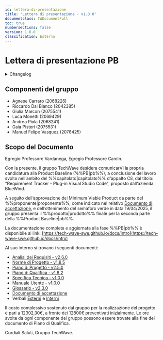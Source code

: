 ```yaml
---
id: lettera-di-presentazione
title: "Lettera di presentazione - v1.0.0"
documentclass: TWDocumentFull
toc: true
numbersections: false
version: 1.0.0
classification: Esterno
---
```


<!-- ::: {.no-export} -->

# Lettera di presentazione PB

<details>
  <summary>Changelog</summary>

<!-- ::: -->

| Data       | Versione | Descrizione                 | Autore        | Data Verifica | Verificatore   |
| ---------- | -------- | --------------------------- | ------------- | ------------- | -------------- |
| 23/04/2025 | 1.0.0    | Prima stesura del documento | Marcon Giulia | 24/04/2025    | Carraro Agnese |

Table: Changelog

<!-- ::: {.no-export} -->

</details>

<!-- ::: -->

## Componenti del gruppo

- Agnese Carraro (2068226)
- Riccardo Dal Bianco (2042385)
- Giulia Marcon (2075541)
- Luca Monetti (2069429)
- Andrea Piola (2068241)
- Gaia Pistori (2075531)
- Manuel Felipe Vasquez (2076425)

## Scopo del Documento

Egregio Professore Vardanega,
Egregio Professore Cardin.

Con la presente, il gruppo TechWave desidera comunicarVi la propria candidatura alla Product Baseline (%%PB|pb%%), a conclusione del lavoro svolto nell’ambito del %%capitolato|capitolato%% d'appalto C8, dal titolo:
"Requirement Tracker - Plug-in Visual Studio Code", proposto dall’azienda BlueWind.

A seguito dell’approvazione del Minimum Viable Product da parte del %%proponente|proponente%%, come indicato nel relativo [Documento di accettazione](https://tech-wave-swe.github.io/assets/files/DocAccettazione-7b7b9f84e265620aa2c0af8302db8aca.pdf), e dell’ottenimento del semaforo verde in data 19/04/2025, il gruppo presenta il %%prodotto|prodotto%% finale per la seconda parte della %%Product Baseline|pb%%.

La documentazione completa e aggiornata alla fase %%PB|pb%% è disponibile al link:
[https://tech-wave-swe.github.io/docs/intro](https://tech-wave-swe.github.io/docs/intro)

Al suo interno si trovano i seguenti documenti:

- [Analisi dei Requisiti - v2.6.0](https://tech-wave-swe.github.io/docs/PB/analisi_dei_requisiti)
- [Norme di Progetto - v1.8.5](https://tech-wave-swe.github.io/docs/PB/norme_di_progetto)
- [Piano di Progetto - v2.5.0](https://tech-wave-swe.github.io/docs/PB/piano_di_progetto)
- [Piano di Qualifica - v1.8.2](https://tech-wave-swe.github.io/docs/PB/piano_di_qualifica)
- [Specifica Tecnica - v1.0.0](https://tech-wave-swe.github.io/docs/PB/specifica_tecnica)
- [Manuale Utente - v1.0.0](https://tech-wave-swe.github.io/docs/PB/manuale_utente)
- [Glossario - v2.3.0](https://tech-wave-swe.github.io/docs/glossario)
- [Documento di accettazione](https://tech-wave-swe.github.io/assets/files/DocAccettazione-7b7b9f84e265620aa2c0af8302db8aca.pdf)
- Verbali [Esterni](https://tech-wave-swe.github.io/docs/PB/Verbali_Esterni/Verbali%20Esterni) e [Interni](https://tech-wave-swe.github.io/docs/category/verbali-interni)

Il costo complessivo sostenuto dal gruppo per la realizzazione del progetto è pari a 12302,30€, a fronte dei 12800€ preventivati inizialmente. Le ore svolte da ogni componente del gruppo possono essere trovate alla fine del documento di Piano di Qualifica.

Cordiali Saluti,
Gruppo TechWave.
